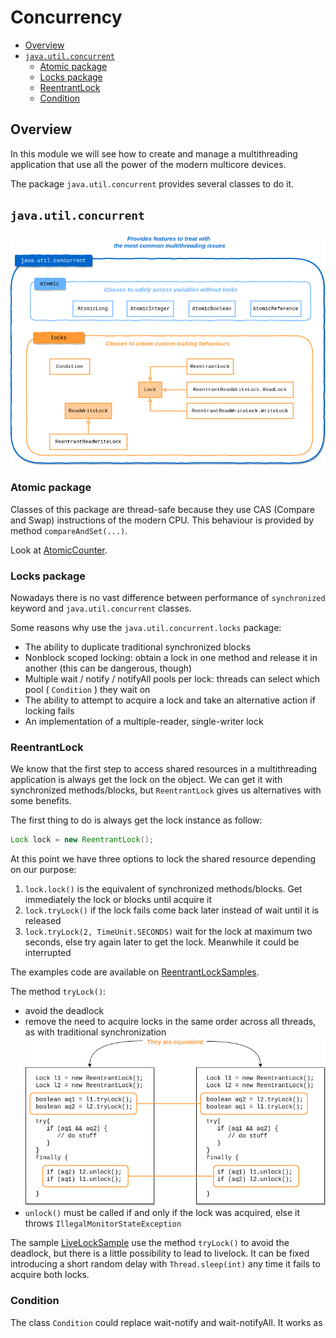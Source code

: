 # Concurrency
+ [Overview](#overview)
+ [``java.util.concurrent``](#javautilconcurrent)
    - [Atomic package](#atomic-package)
    - [Locks package](#locks-package)
    - [ReentrantLock](#reentrantlock)
    - [Condition](#condition)


## Overview
In this module we will see how to create and manage a multithreading application that use all the power of the modern 
multicore devices.

The package ``java.util.concurrent`` provides several classes to do it.

## ``java.util.concurrent``

![alt text](readme_resources/java-util-concurrent-package.png)

### Atomic package
Classes of this package are thread-safe because they use CAS (Compare and Swap) instructions of the modern CPU. This 
behaviour is provided by method ``compareAndSet(...)``.

Look at [AtomicCounter](src/AtomicCounter.java).

### Locks package
Nowadays there is no vast difference between performance of ``synchronized`` keyword and ``java.util.concurrent`` classes.

Some reasons why use the ``java.util.concurrent.locks`` package: 
 * The ability to duplicate traditional synchronized blocks
 * Nonblock scoped locking: obtain a lock in one method and release it in another (this can be dangerous, though)
 * Multiple wait / notify / notifyAll pools per lock: threads can select which pool ( ``Condition`` ) they wait on
 * The ability to attempt to acquire a lock and take an alternative action if locking fails
 * An implementation of a multiple-reader, single-writer lock

### ReentrantLock
We know that the first step to access shared resources in a multithreading application is always get the lock on the object.
We can get it with synchronized methods/blocks, but ``ReentrantLock`` gives us alternatives with some benefits.

The first thing to do is always get the lock instance as follow:
```java
Lock lock = new ReentrantLock();
```

At this point we have three options to lock the shared resource depending on our purpose:
 1. ``lock.lock()`` is the equivalent of synchronized methods/blocks. Get immediately the lock or blocks until acquire it
 2. ``lock.tryLock()`` if the lock fails come back later instead of wait until it is released
 3. ``lock.tryLock(2, TimeUnit.SECONDS)`` wait for the lock at maximum two seconds, else try again later to get the lock. Meanwhile it could be interrupted
 
The examples code are available on [ReentrantLockSamples](src/ReentrantLockSamples.java).

The method ``tryLock()``:
 * avoid the deadlock
 * remove the need to acquire locks in the same order across all threads, as with traditional synchronization
   ![alt text](readme_resources/get-locks-in-any-order.png)
 * ``unlock()`` must be called if and only if the lock was acquired, else it throws ``IllegalMonitorStateException`` 
 
The sample [LiveLockSample](src/LiveLockSample.java) use the method ``tryLock()`` to avoid the deadlock, but there is 
a little possibility to lead to livelock. It can be fixed introducing a short random delay with ``Thread.sleep(int)`` 
any time it fails to acquire both locks.

### Condition 
The class ``Condition`` could replace wait-notify and wait-notifyAll. It works as 